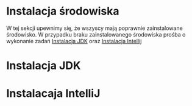 # Instalacja środowiska

  W tej sekcji upewnimy się, że wszyscy mają poprawnie zainstalowane środowisko.
    W przypadku braku zainstalowanego środowiska prośba o wykonanie zadań [Instalacja JDK](Instalacja_JDK) oraz
  [Instalacja Intellij](Instalacaja_IntelliJ)

# Instalacja JDK

# Instalacaja IntelliJ
